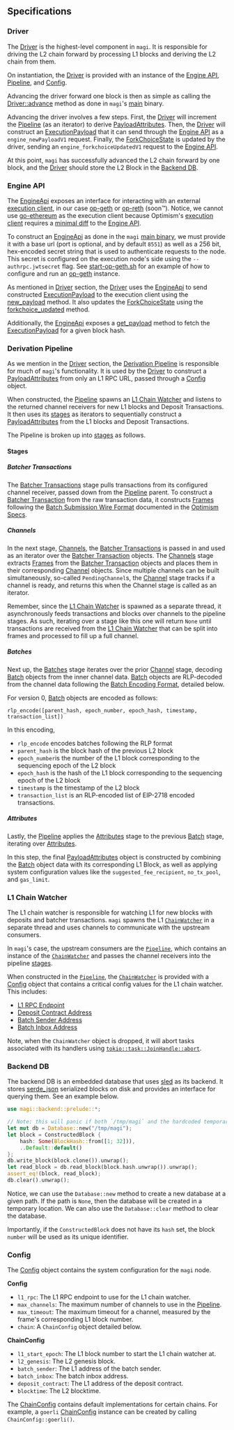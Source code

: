 ## Specifications

### Driver

The [Driver](../src/driver/mod.rs) is the highest-level component in `magi`. It is responsible for driving the L2 chain forward by processing L1 blocks and deriving the L2 chain from them.

On instantiation, the [Driver](../src/driver/mod.rs) is provided with an instance of the [Engine API](#engine-api), [Pipeline](#derivation-pipeline), and [Config](#config).

Advancing the driver forward one block is then as simple as calling the [Driver::advance](../src/driver/mod.rs#L132) method as done in `magi`'s [main](../bin/magi.rs) binary.

Advancing the driver involves a few steps. First, the [Driver](../src/driver/mod.rs) will increment the [Pipeline](#derivation-pipeline) (as an iterator) to derive [PayloadAttributes](../src/engine/payload.rs). Then, the [Driver](../src/driver/mod.rs) will construct an [ExecutionPayload](../src/engine/payload.rs) that it can send through the [Engine API](#engine-api) as a `engine_newPayloadV1` request. Finally, the [ForkChoiceState](../src/engine/fork.rs) is updated by the driver, sending an `engine_forkchoiceUpdatedV1` request to the [Engine API](#engine-api).

At this point, `magi` has successfully advanced the L2 chain forward by one block, and the [Driver](../src/driver/mod.rs) should store the L2 Block in the [Backend DB](#backend-db).

### Engine API

The [EngineApi](../src/engine/mod.rs) exposes an interface for interacting with an external [execution client](https://ethereum.org/en/developers/docs/nodes-and-clients/#execution-clients), in our case [op-geth](https://github.com/ethereum-optimism/op-geth) or [op-reth](https://github.com/paradigmxyz/reth) (soon™). Notice, we cannot use [go-ethereum](https://github.com/ethereum/go-ethereum) as the execution client because Optimism's [execution client](https://github.com/ethereum-optimism/op-geth) requires a [minimal diff](https://op-geth.optimism.io/) to the [Engine API](https://github.com/ethereum/execution-apis/tree/main/src/engine).

To construct an [EngineApi](../src/engine/mod.rs) as done in the `magi` [main binary](../bin/magi.rs), we must provide it with a base url (port is optional, and by default `8551`) as well as a 256 bit, hex-encoded secret string that is used to authenticate requests to the node. This secret is configured on the execution node's side using the `--authrpc.jwtsecret` flag. See [start-op-geth.sh](../docker/start-op-geth.sh) for an example of how to configure and run an [op-geth](https://github.com/ethereum-optimism/op-geth) instance.

As mentioned in [Driver](#driver) section, the [Driver](../src/driver/mod.rs) uses the [EngineApi](../src/engine/mod.rs) to send constructed [ExecutionPayload](../src/engine/payload.rs) to the execution client using the [new_payload](../src/engine/api.rs#L187) method. It also updates the [ForkChoiceState](../src/engine/fork.rs) using the [forkchoice_updated](../src/engine/api.rs#L171) method.

Additionally, the [EngineApi](../src/engine/mod.rs) exposes a [get_payload](../src/engine/api.rs#L194) method to fetch the [ExecutionPayload](../src/engine/payload.rs) for a given block hash.

### Derivation Pipeline

As we mention in the [Driver](#driver) section, the [Derivation Pipeline](../src/derive/mod.rs) is responsible for much of `magi`'s functionality. It is used by the [Driver](#driver) to construct a [PayloadAttributes](../src/engine/payload.rs) from only an L1 RPC URL, passed through a [Config](#config) object.

When constructed, the [Pipeline](../src/derive/mod.rs) spawns an [L1 Chain Watcher](#l1-chain-watcher) and listens to the returned channel receivers for new L1 blocks and Deposit Transactions. It then uses its [stages](../src/derive/stages/mod.rs) as iterators to sequentially construct a [PayloadAttributes](../src/engine/payload.rs) from the L1 blocks and Deposit Transactions.

The Pipeline is broken up into [stages](../src/derive/stages/mod.rs) as follows.

#### Stages

##### Batcher Transactions

The [Batcher Transactions](../src/derive/stages/batcher_transactions.rs) stage pulls transactions from its configured channel receiver, passed down from the [Pipeline](../src/derive/mod.rs) parent. To construct a [Batcher Transaction](../src/derive/stages/batcher_transactions.rs) from the raw transaction data, it constructs [Frames](../src/derive/stages/batcher_transactions.rs) following the [Batch Submission Wire Format](https://github.com/ethereum-optimism/optimism/blob/develop/specs/derivation.md#batch-submission-wire-format) documented in the [Optimism Specs](https://github.com/ethereum-optimism/optimism/blob/develop/specs/README.md).

##### Channels

In the next stage, [Channels](../src/derive/stages/channels.rs), the [Batcher Transactions](../src/derive/stages/batcher_transactions.rs) is passed in and used as an iterator over the [Batcher Transaction](../src/derive/stages/batcher_transactions.rs) objects. The [Channels](../src/derive/stages/channels.rs) stage extracts [Frames](../src/derive/stages/batcher_transactions.rs) from the [Batcher Transaction](../src/derive/stages/batcher_transactions.rs) objects and places them in their corresponding [Channel](../src/derive/stages/channels.rs) objects. Since multiple channels can be built simultaneously, so-called `PendingChannel`s, the [Channel](../src/derive/stages/channels.rs) stage tracks if a channel is ready, and returns this when the Channel stage is called as an iterator.

Remember, since the [L1 Chain Watcher](#l1-chain-watcher) is spawned as a separate thread, it asynchronously feeds transactions and blocks over channels to the pipeline stages. As such, iterating over a stage like this one will return `None` until transactions are received from the [L1 Chain Watcher](#l1-chain-watcher) that can be split into frames and processed to fill up a full channel.

##### Batches

Next up, the [Batches](../src/derive/stages/batches.rs) stage iterates over the prior [Channel](../src/derive/stages/channels.rs) stage, decoding [Batch](../src/derive/stages/batches.rs) objects from the inner channel data. [Batch](../src/derive/stages/batches.rs) objects are RLP-decoded from the channel data following the [Batch Encoding Format](https://github.com/ethereum-optimism/optimism/blob/develop/specs/derivation.md#batch-format), detailed below.

For version 0, [Batch](../src/derive/stages/batches.rs) objects are encoded as follows:

```golang
rlp_encode([parent_hash, epoch_number, epoch_hash, timestamp, transaction_list])
```

In this encoding,
- `rlp_encode` encodes batches following the RLP format
- `parent_hash` is the block hash of the previous L2 block
- `epoch_number`is the number of the L1 block corresponding to the sequencing epoch of the L2 block
- `epoch_hash` is the hash of the L1 block corresponding to the sequencing epoch of the L2 block
- `timestamp` is the timestamp of the L2 block
- `transaction_list` is an RLP-encoded list of EIP-2718 encoded transactions.

##### Attributes

Lastly, the [Pipeline](../src/derive/mod.rs) applies the [Attributes](../src/derive/stages/attributes.rs) stage to the previous [Batch](../src/derive/stages/batches.rs) stage, iterating over [Attributes](../src/derive/stages/attributes.rs).

In this step, the final [PayloadAttributes](../src/derive/stages/attributes.rs) object is constructed by combining the [Batch](../src/derive/stages/batches.rs) object data with its corresponding L1 Block, as well as applying system configuration values like the `suggested_fee_recipient`, `no_tx_pool`, and `gas_limit`.

### L1 Chain Watcher

The L1 chain watcher is responsible for watching L1 for new blocks with deposits and batcher transactions. `magi` spawns the L1 [`ChainWatcher`](../src/l1/mod.rs) in a separate thread and uses channels to communicate with the upstream consumers.

In `magi`'s case, the upstream consumers are the [`Pipeline`](../src/derive/mod.rs), which contains an instance of the [`ChainWatcher`](../src/l1/mod.rs) and passes the channel receivers into the pipeline [stages](../src/derive/stages/mod.rs).

When constructed in the [`Pipeline`](../src/derive/mod.rs), the [`ChainWatcher`](../src/l1/mod.rs) is provided with a [Config](../src/config/mod.rs) object that contains a critical config values for the L1 chain watcher. This includes:
- [L1 RPC Endpoint](../src/config/mod.rs#L41)
- [Deposit Contract Address](../src/config/mod.rs#L117)
- [Batch Sender Address](../src/config/mod.rs#L139)
- [Batch Inbox Address](../src/config/mod.rs#L115)

Note, when the `ChainWatcher` object is dropped, it will abort tasks associated with its handlers using [`tokio::task::JoinHandle::abort`](https://docs.rs/tokio/1.13.0/tokio/task/struct.JoinHandle.html#method.abort).

### Backend DB

The backend DB is an embedded database that uses [sled](https://docs.rs/sled/latest/sled/index.html) as its backend.
It stores [serde_json](https://docs.rs/serde_json/latest/serde_json/index.html) serialized blocks on disk and provides an interface for querying them. See an example below.

```rust
use magi::backend::prelude::*;

// Note: this will panic if both `/tmp/magi` and the hardcoded temporary location cannot be used.
let mut db = Database::new("/tmp/magi");
let block = ConstructedBlock {
    hash: Some(BlockHash::from([1; 32])),
    ..Default::default()
};
db.write_block(block.clone()).unwrap();
let read_block = db.read_block(block.hash.unwrap()).unwrap();
assert_eq!(block, read_block);
db.clear().unwrap();
```

Notice, we can use the `Database::new` method to create a new database at a given path. If the path is `None`, then the database will be created in a temporary location. We can also use the `Database::clear` method to clear the database.

Importantly, if the `ConstructedBlock` does not have its `hash` set, the block `number` will be used as its unique identifier.

### Config

The [Config](../src/config/mod.rs) object contains the system configuration for the `magi` node.

**Config**
- `l1_rpc`: The L1 RPC endpoint to use for the L1 chain watcher.
- `max_channels`: The maximum number of channels to use in the [Pipeline](../src/derive/mod.rs).
- `max_timeout`: The maximum timeout for a channel, measured by the frame's corresponding L1 block number.
- `chain`: A `ChainConfig` object detailed below.

**ChainConfig**
- `l1_start_epoch`: The L1 block number to start the L1 chain watcher at.
- `l2_genesis`: The L2 genesis block.
- `batch_sender`: The L1 address of the batch sender.
- `batch_inbox`: The batch inbox address.
- `deposit_contract`: The L1 address of the deposit contract.
- `blocktime`: The L2 blocktime.

The [ChainConfig](../src/config/mod.rs) contains default implementations for certain chains. For example, a `goerli` [ChainConfig](../src/config/mod.rs) instance can be created by calling `ChainConfig::goerli()`.
